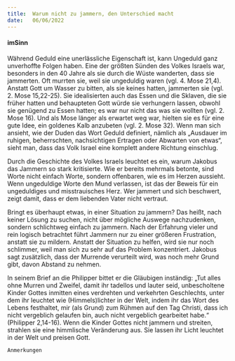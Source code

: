 ```yaml
---
title:  Warum nicht zu jammern, den Unterschied macht
date:   06/06/2022
---
```


#### imSinn

Während Geduld eine unerlässliche Eigenschaft ist, kann Ungeduld ganz unverhoffte Folgen haben. Eine der größten Sünden des Volkes Israels war, besonders in den 40 Jahre als sie durch die Wüste wanderten, dass sie jammerten. Oft murrten sie, weil sie ungeduldig waren (vgl. 4. Mose 21,4). Anstatt Gott um Wasser zu bitten, als sie keines hatten, jammerten sie (vgl. 2. Mose 15,22-25). Sie idealisierten auch das Essen und die Sklaven, die sie früher hatten und behaupteten Gott würde sie verhungern lassen, obwohl sie genügend zu Essen hatten; es war nur nicht das was sie wollten (vgl. 2. Mose 16). Und als Mose länger als erwartet weg war, hielten sie es für eine gute Idee, ein goldenes Kalb anzubeten (vgl. 2. Mose 32). Wenn man sich ansieht, wie der Duden das Wort Geduld definiert, nämlich als „Ausdauer im ruhigen, beherrschten, nachsichtigen Ertragen oder Abwarten von etwas“, sieht man, dass das Volk Israel eine komplett andere Richtung einschlug.

Durch die Geschichte des Volkes Israels leuchtet es ein, warum Jakobus das Jammern so stark kritisierte. Wie er bereits mehrmals betonte, sind Worte nicht einfach Worte, sondern offenbaren, wie es im Herzen aussieht. Wenn ungeduldige Worte den Mund verlassen, ist das der Beweis für ein ungeduldiges und misstrauisches Herz. Wer jammert und sich beschwert, zeigt damit, dass er dem liebenden Vater nicht vertraut.

Bringt es überhaupt etwas, in einer Situation zu jammern? Das heißt, nach keiner Lösung zu suchen, nicht über mögliche Auswege nachzudenken, sondern schlichtweg einfach zu jammern. Nach der Erfahrung vieler und rein logisch betrachtet führt Jammern nur zu einer größeren Frustration, anstatt sie zu mildern. Anstatt der Situation zu helfen, wird sie nur noch schlimmer, weil man sich zu sehr auf das Problem konzentriert. Jakobus sagt zusätzlich, dass der Murrende verurteilt wird, was noch mehr Grund gibt, davon Abstand zu nehmen.

In seinem Brief an die Philipper bittet er die Gläubigen inständig: „Tut alles ohne Murren und Zweifel, damit ihr tadellos und lauter seid, unbescholtene Kinder Gottes inmitten eines verdrehten und verkehrten Geschlechts, unter dem ihr leuchtet wie (Himmels)lichter in der Welt, indem ihr das Wort des Lebens festhaltet, mir (als Grund) zum Rühmen auf den Tag Christi, dass ich nicht vergeblich gelaufen bin, auch nicht vergeblich gearbeitet habe.“ (Philipper 2,14-16). Wenn die Kinder Gottes nicht jammern und streiten, strahlen sie eine himmlische Veränderung aus. Sie lassen ihr Licht leuchtet in der Welt und preisen Gott.


`Anmerkungen`

